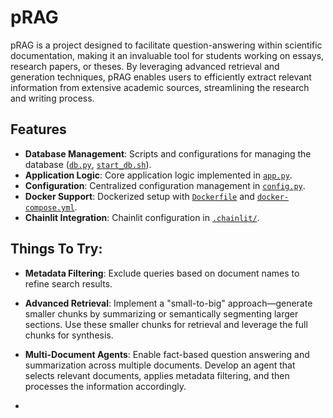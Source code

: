 # pRAG

pRAG is a project designed to facilitate question-answering within scientific documentation, making it an invaluable tool for students working on essays, research papers, or theses. By leveraging advanced retrieval and generation techniques, pRAG enables users to efficiently extract relevant information from extensive academic sources, streamlining the research and writing process.

## Features

- **Database Management**: Scripts and configurations for managing the database ([`db.py`](db.py), [`start_db.sh`](start_db.sh)).
- **Application Logic**: Core application logic implemented in [`app.py`](app.py).
- **Configuration**: Centralized configuration management in [`config.py`](config.py).
- **Docker Support**: Dockerized setup with [`Dockerfile`](Dockerfile) and [`docker-compose.yml`](docker-compose.yml).
- **Chainlit Integration**: Chainlit configuration in [`.chainlit/`](.chainlit/).

## Things To Try:
- **Metadata Filtering**: Exclude queries based on document names to refine search results.  
- **Advanced Retrieval**: Implement a "small-to-big" approach—generate smaller chunks by summarizing or semantically segmenting larger sections. Use these smaller chunks for retrieval and leverage the full chunks for synthesis.  
- **Multi-Document Agents**: Enable fact-based question answering and summarization across multiple documents. Develop an agent that selects relevant documents, applies metadata filtering, and then processes the information accordingly.  

- 
<!-- ## Project Structure -->
